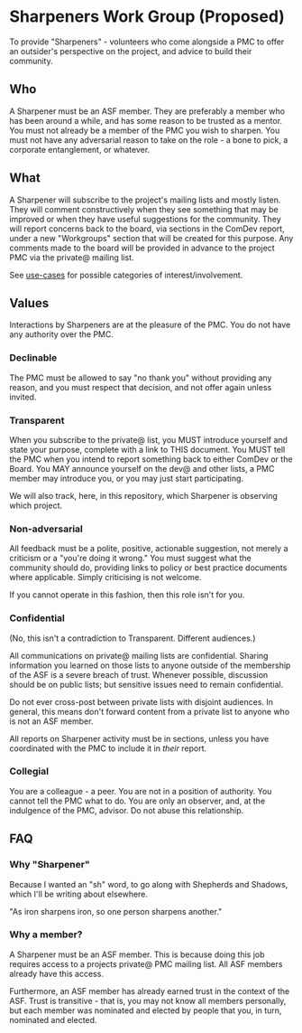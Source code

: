 # Sharpeners Work Group (Proposed)

To provide "Sharpeners" - volunteers who come alongside a PMC to offer
an outsider's perspective on the project, and advice to build their
community.

## Who

A Sharpener must be an ASF member. They are preferably a member who has
been around a while, and has some reason to be trusted as a mentor. You
must not already be a member of the PMC you wish to sharpen. You must 
not have any adversarial reason to take on the role - a bone to pick, 
a corporate entanglement, or whatever.

## What

A Sharpener will subscribe to the project's mailing lists
and mostly listen. They will comment constructively when they see
something that may be improved or when they have useful suggestions
for the community. They will report concerns back to the board, via
<private> sections in the ComDev report, under a new "Workgroups"
 section that will be created for this purpose.  Any comments made to
the board will be provided in advance to the project PMC via the
private@ mailing list.

See [use-cases](use-cases.md) for possible categories of
interest/involvement.

## Values

Interactions by Sharpeners are at the pleasure of the PMC. You do not
have any authority over the PMC.

### Declinable

The PMC must be allowed to say "no thank you" without providing any
reason, and you must respect that decision, and not offer again unless
invited.

### Transparent

When you subscribe to the private@ list, you MUST introduce yourself and
state your purpose, complete with a link to THIS document. You MUST tell
the PMC when you intend to report something back to either ComDev or the
Board. You MAY announce yourself on the dev@ and other lists, a PMC 
member may introduce you, or you may just start participating.

We will also track, here, in this repository, which Sharpener is
observing which project.

### Non-adversarial

All feedback must be a polite, positive, actionable suggestion, not
merely a criticism or a "you're doing it wrong." You must suggest what
the community should do, providing links to policy or best practice documents
where applicable. Simply criticising is not welcome.

If you cannot operate in this fashion, then this role isn't for you.

### Confidential

(No, this isn't a contradiction to Transparent. Different audiences.)

All communications on private@ mailing lists are confidential. Sharing
information you learned on those lists to anyone outside of the
membership of the ASF is a severe breach of trust.  Whenever possible,
discussion should be on public lists; but sensitive issues need to
remain confidential.

Do not ever cross-post between private lists with disjoint audiences. In
general, this means don't forward content from a private list to anyone
who is not an ASF member.

All reports on Sharpener activity must be in <private> sections, unless
you have coordinated with the PMC to include it in *their* report.

### Collegial

You are a colleague - a peer. You are not in a position of authority.
You cannot tell the PMC what to do. You are only an observer, and, at
the indulgence of the PMC, advisor. Do not abuse this relationship.

## FAQ

### Why "Sharpener"

Because I wanted an "sh" word, to go along with Shepherds and Shadows,
which I'll be writing about elsewhere.

"As iron sharpens iron, so one person sharpens another."

### Why a member?

A Sharpener must be an ASF member. This is because doing this job
requires access to a projects private@ PMC mailing list. All ASF members
already have this access.

Furthermore, an ASF member has already earned trust in the context of
the ASF. Trust is transitive - that is, you may not know all members
personally, but each member was nominated and elected by people that
you, in turn, nominated and elected.


